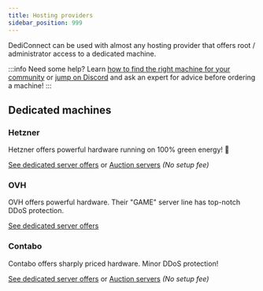```yaml
---
title: Hosting providers
sidebar_position: 999
---
```


DediConnect can be used with almost any hosting provider that offers root / administrator access to a dedicated machine.

:::info Need some help?
Learn [how to find the right machine for your community](/getting_started/dediconnect/requirements#finding-the-right-hardware) or [jump on Discord](https://www.gameserverapp.com/join-discord) and ask an expert for advice before ordering a machine!
:::

## Dedicated machines

### Hetzner
Hetzner offers powerful hardware running on 100% green energy! 💚

[See dedicated server offers](https://www.hetzner.com/dedicated-rootserver?freq_from=3.5&ram_from=64&drive_type=nvme) or 
[Auction servers](https://www.hetzner.com/sb?ram_from=64&driveType=nvme) *(No setup fee)*

### OVH
OVH offers powerful hardware. Their "GAME" server line has top-notch DDoS protection.

[See dedicated server offers](https://www.ovhcloud.com/en/bare-metal/game/prices/)

### Contabo
Contabo offers sharply priced hardware. Minor DDoS protection!

[See dedicated server offers](https://contabo.com/en/dedicated-servers/) or
[Auction servers](https://contabo.com/en/server-outlet/?filters=ssd&by=price&dir=asc)  *(No setup fee)*